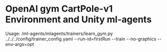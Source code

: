 # OpenAI gym CartPole-v1 Environment and Unity ml-agents

Usage:
/ml-agents/mlagents/trainers/learn_gym.py ../../../config/trainer_config.yaml --run-id=firstRun  --train --no-graphics --env-args=opt
